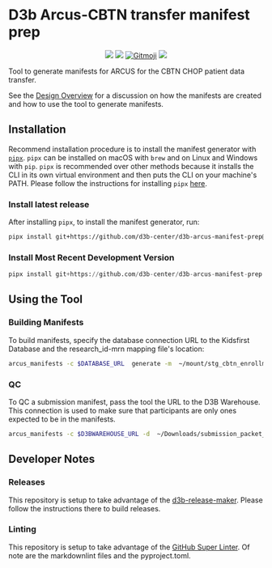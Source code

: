 # D3b Arcus-CBTN transfer manifest prep
<!-- markdownlint-disable -->
<p align="center">
  <a href="https://github.com/d3b-center/d3b-arcus-manifest-prep/blob/master/LICENSE"><img src="https://img.shields.io/github/license/d3b-center/d3b-arcus-manifest-prep"></a>
  <a href="https://github.com/marketplace/actions/super-linter"><img src="https://github.com/d3b-center/d3b-arcus-manifest-prep/workflows/Lint%20Code%20Base/badge.svg"></a>
  <a href="https://gitmoji.dev"><img src="https://img.shields.io/badge/gitmoji-%20😜%20😍-FFDD67.svg?style=flat-square" alt="Gitmoji"/></a>
  <a href="https://github.com/d3b-center/d3b-arcus-manifest-prep/releases/tag/0.1.0"><img src="https://img.shields.io/github/v/release/d3b-center/d3b-arcus-manifest-prep"></a>
</p>
<!-- markdownlint-restore -->

Tool to generate manifests for ARCUS for the CBTN CHOP patient data transfer.

See the [Design Overview](docs/design_overview.md) for a discussion on how the
manifests are created and how to use the tool to generate manifests.

## Installation

Recommend installation procedure is to install the manifest generator with
[`pipx`](https://pypa.github.io/pipx). `pipx` can be installed on macOS with
`brew` and on Linux and Windows with `pip`. `pipx` is recommended over other
methods because it installs the CLI in its own virtual environment and then puts
the CLI on your machine's PATH. Please follow the instructions for installing
`pipx` [here](https://pypa.github.io/pipx/installation/).

### Install latest release

After installing `pipx`, to install the manifest generator, run:

```sh
pipx install git+https://github.com/d3b-center/d3b-arcus-manifest-prep@latest-release
```

### Install Most Recent Development Version

```python
pipx install git+https://github.com/d3b-center/d3b-arcus-manifest-prep.git
```

## Using the Tool

### Building Manifests

To build manifests, specify the database connection URL to the Kidsfirst
Database and the research_id-mrn mapping file's location:

```sh
arcus_manifests -c $DATABASE_URL  generate -m  ~/mount/stg_cbtn_enrollment.csv -u
```

### QC

To QC a submission manifest, pass the tool the URL to the D3B Warehouse. This
connection is used to make sure that participants are only ones expected to be
in the manifests.

<!-- markdownlint-disable -->
```sh
arcus_manifests -c $D3BWAREHOUSE_URL -d  ~/Downloads/submission_packet_v0.1.0/manifests/ qc
```
<!-- markdownlint-restore -->

## Developer Notes

### Releases

This repository is setup to take advantage of the [d3b-release-maker](https://github.com/d3b-center/d3b-release-maker/).
Please follow the instructions there to build releases.

### Linting

This repository is setup to take advantage of the [GitHub Super Linter](https://github.com/marketplace/actions/super-linter).
Of note are the markdownlint files and the pyproject.toml.
